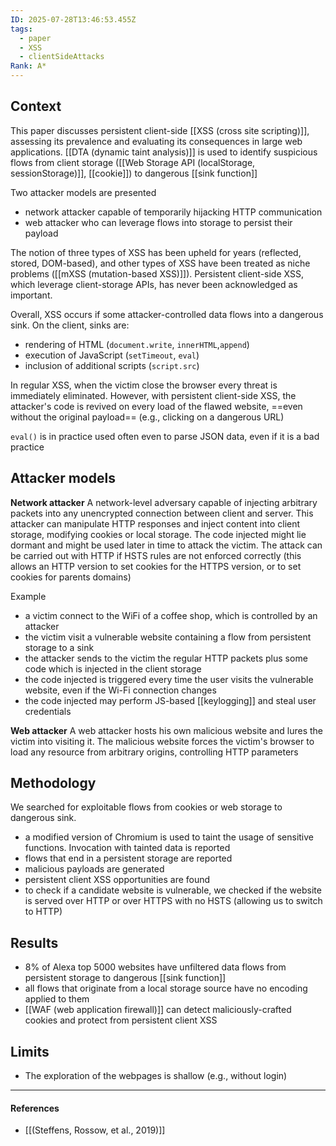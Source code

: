 ```yaml
---
ID: 2025-07-28T13:46:53.455Z
tags:
  - paper
  - XSS
  - clientSideAttacks
Rank: A*
---
```

## Context

This paper discusses persistent client-side [[XSS (cross site scripting)]], assessing its prevalence and evaluating its consequences in large web applications. [[DTA (dynamic taint analysis)]] is used to identify suspicious flows from client storage ([[Web Storage API (localStorage, sessionStorage)]], [[cookie]]) to dangerous [[sink function]]

Two attacker models are presented
- network attacker capable of temporarily hijacking HTTP communication
- web attacker who can leverage flows into storage to persist their payload

The notion of three types of XSS has been upheld for years (reflected, stored, DOM-based), and other types of XSS have been treated as niche problems ([[mXSS (mutation-based XSS)]]). Persistent client-side XSS, which leverage client-storage APIs, has never been acknowledged as important. 

Overall, XSS occurs if some attacker-controlled data flows into a dangerous sink. On the client, sinks are:
- rendering of HTML (`document.write`, `innerHTML`,`append`)
- execution of JavaScript (`setTimeout`, `eval`)
- inclusion of additional scripts (`script.src`)

In regular XSS, when the victim close the browser every threat is immediately eliminated. However, with persistent client-side XSS, the attacker's code is revived on every load of the flawed website, ==even without the original payload== (e.g., clicking on a dangerous URL)

`eval()` is in practice used often even to parse JSON data, even if it is a bad practice

## Attacker models

**Network attacker**
A network-level adversary capable of injecting arbitrary packets into any unencrypted connection between client and server. This attacker can manipulate HTTP responses and inject content into client storage, modifying cookies or local storage. The code injected might lie dormant and might be used later in time to attack the victim. The attack can be carried out with HTTP if HSTS rules are not enforced correctly (this allows an HTTP version to set cookies for the HTTPS version, or to set cookies for parents domains)

Example
-  a victim connect to the WiFi of a coffee shop, which is controlled by an attacker
- the victim visit a vulnerable website containing a flow from persistent storage to a sink
- the attacker sends to the victim the regular HTTP packets plus some code which is injected in the client storage 
- the code injected is triggered every time the user visits the vulnerable website, even if the Wi-Fi connection changes
- the code injected may perform JS-based [[keylogging]] and steal user credentials

**Web attacker**
A web attacker hosts his own malicious website and lures the victim into visiting it. The malicious website forces the victim's browser to load any resource from arbitrary origins, controlling HTTP parameters

## Methodology

We searched for exploitable flows from cookies or web storage to dangerous sink.
- a modified version of Chromium is used to taint the usage of sensitive functions. Invocation with tainted data is reported
- flows that end in a persistent storage are reported
- malicious payloads are generated
- persistent client XSS opportunities are found
- to check if a candidate website is vulnerable, we checked if the website is served over HTTP or over HTTPS with no HSTS (allowing us to switch to HTTP)

## Results

- 8% of Alexa top 5000 websites have unfiltered data flows from persistent storage to dangerous [[sink function]]
- all flows that originate from a local storage source have no encoding applied to them
- [[WAF (web application firewall)]] can detect maliciously-crafted cookies and protect from persistent client XSS

## Limits

- The exploration of the webpages is shallow (e.g., without login)

---
#### References
- [[(Steffens, Rossow, et al., 2019)]]
